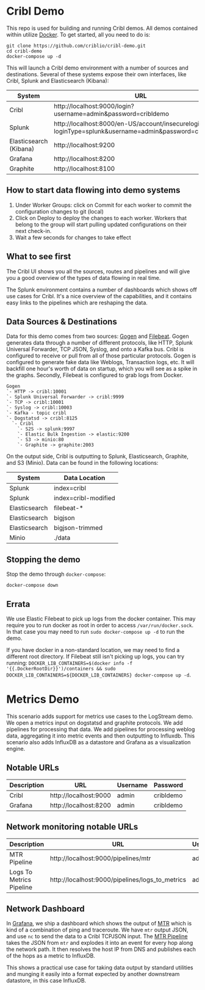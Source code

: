 # Cribl Demo

This repo is used for building and running Cribl demos. All demos contained within utilize [Docker](https://docs.docker.com/install/). To get started, all you need to do is:

    git clone https://github.com/criblio/cribl-demo.git
    cd cribl-demo
    docker-compose up -d

This will launch a Cribl demo environment with a number of sources and destinations. Several of these systems expose their own interfaces, like Cribl, Splunk and Elasticsearch (Kibana):

| System                 | URL                                                                                                    | Username | Password  |
|------------------------|--------------------------------------------------------------------------------------------------------|----------|-----------|
| Cribl                  | http://localhost:9000/login?username=admin&password=cribldemo                                          | admin    | cribldemo |
| Splunk                 | http://localhost:8000/en-US/account/insecurelogin?loginType=splunk&username=admin&password=cribldemo-  | admin    | cribldemo |
| Elasticsearch (Kibana) | http://localhost:9200                                                                                  |          |           |
| Grafana                | http://localhost:8200                                                                                  | admin    | cribldemo |
| Graphite               | http://localhost:8100                                                                                  |          |           |

## How to start data flowing into demo systems

1. Under Worker Groups: click on Commit for each worker to commit the configuration changes to git (local)
2. Click on Deploy to deploy the changes to each worker. Workers that belong to the group will start pulling updated configurations on their next check-in.
3. Wait a few seconds for changes to take effect

## What to see first

The Cribl UI shows you all the sources, routes and pipelines and will give you a good overview of the types of data flowing in real time.

The Splunk environment contains a number of dashboards which shows off use cases for Cribl. It's a nice overview of the capabilities, and it contains easy links to the pipelines which are reshaping the data.

## Data Sources & Destinations

Data for this demo comes from two sources: [Gogen](https://github.com/coccyx/gogen) and [Filebeat](https://github.com/elastic/beats). Gogen generates data through a number of different protocols, like HTTP, Splunk Universal Forwarder, TCP JSON, Syslog, and onto a Kafka bus. Cribl is configured to receive or pull from all of those particular protocols. Gogen is configured to generate fake data like Weblogs, Transaction logs, etc. It will backfill one hour's worth of data on startup, which you will see as a spike in the graphs. Secondly, Filebeat is configured to grab logs from Docker.

    Gogen
    `- HTTP -> cribl:10001
    `- Splunk Universal Forwarder -> cribl:9999
    `- TCP -> cribl:10001
    `- Syslog -> cribl:10003
    `- Kafka - topic cribl
    `- Dogstatsd -> cribl:8125
      `- Cribl
        `- S2S -> splunk:9997
        `- Elastic Bulk Ingestion -> elastic:9200
        `- S3 -> minio:80
        `- Graphite -> graphite:2003

On the output side, Cribl is outputting to Splunk, Elasticsearch, Graphite, and S3 (Minio). Data can be found in the following locations:

| System        | Data Location        |
|---------------|----------------------|
| Splunk        | index=cribl          |
| Splunk        | index=cribl-modified |
| Elasticsearch | filebeat-*           |
| Elasticsearch | bigjson              |
| Elasticsearch | bigjson-trimmed      |
| Minio         | ./data               |


## Stopping the demo

Stop the demo through `docker-compose`:

    docker-compose down

## Errata

We use Elastic Filebeat to pick up logs from the docker container. This may require you to run docker as root in order to access `/var/run/docker.sock`. In that case you may need to run `sudo docker-compose up -d` to run the demo. 

If you have docker in a non-standard location, we may need to find a different root directory. If Filebeat still isn't picking up logs, you can try running: `DOCKER_LIB_CONTAINERS=$(docker info -f '{{.DockerRootDir}}')/containers && sudo DOCKER_LIB_CONTAINERS=${DOCKER_LIB_CONTAINERS} docker-compose up -d`.
# Metrics Demo

This scenario adds support for metrics use cases to the LogStream demo. We open a metrics input on dogstatsd and graphite protocols. We add pipelines for processing that data. We add pipelines for processing weblog data, aggregating it into metric events and then outputting to Influxdb. This scenario also adds InfluxDB as a datastore and Grafana as a visualization engine.

## Notable URLs

| Description                | URL                                                                                                    | Username | Password  |
|----------------------------|--------------------------------------------------------------------------------------------------------|----------|-----------|
| Cribl                      | http://localhost:9000                                                                                  | admin    | cribldemo |
| Grafana                    | http://localhost:8200                                                                                  | admin    | cribldemo |


## Network monitoring notable URLs
| Description                | URL                                                                                                    | Username | Password  |
|----------------------------|--------------------------------------------------------------------------------------------------------|----------|-----------|
| MTR Pipeline               | http://localhost:9000/pipelines/mtr                                                                    | admin    | cribldemo |
| Logs To Metrics Pipeline   | http://localhost:9000/pipelines/logs_to_metrics                                                        | admin    | cribldemo |

## Network Dashboard

In [Grafana](http://localhost:8200), we ship a dashboard which shows the output of [MTR](https://github.com/traviscross/mtr) which is kind of a combination of ping and traceroute. We have `mtr` output JSON, and use `nc` to send the data to a Cribl TCPJSON input. The [MTR Pipeline](http://localhost:9000/pipelines/mtr) takes the JSON from `mtr` and explodes it into an event for every hop along the network path. It then resolves the host IP from DNS and publishes each of the hops as a metric to InfluxDB.

This shows a practical use case for taking data output by standard utilities and munging it easily into a format expected by another downstream datastore, in this case InfluxDB.
